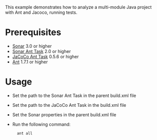This example demonstrates how to analyze a multi-module Java project with Ant and Jacoco, running tests.

Prerequisites
=============
* [Sonar](http://www.sonarsource.org/downloads/) 3.0 or higher
* [Sonar Ant Task](http://docs.codehaus.org/display/SONAR/Installing+and+Configuring+Ant+Task) 2.0 or higher
* [JaCoCo Ant Task](http://www.eclemma.org/jacoco/) 0.5.6 or higher
* [Ant](http://ant.apache.org/) 1.7.1 or higher

Usage
=====
* Set the path to the Sonar Ant Task in the parent build.xml file
* Set the path to the JaCoCo Ant Task in the build.xml file
* Set the Sonar properties in the parent build.xml file
* Run the following command:

        ant all
